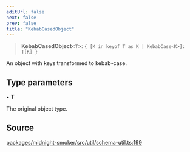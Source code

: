 ```yaml
---
editUrl: false
next: false
prev: false
title: "KebabCasedObject"
---
```


> **KebabCasedObject**\<`T`\>: `{ [K in keyof T as K | KebabCase<K>]: T[K] }`

An object with keys transformed to kebab-case.

## Type parameters

• **T**

The original object type.

## Source

[packages/midnight-smoker/src/util/schema-util.ts:199](https://github.com/boneskull/midnight-smoker/blob/417858b/packages/midnight-smoker/src/util/schema-util.ts#L199)
